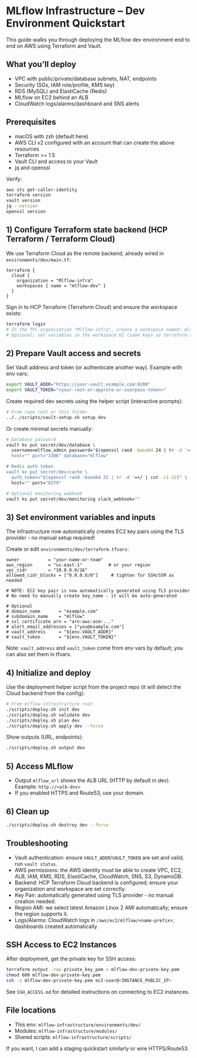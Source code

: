 # MLflow Infrastructure – Dev Environment Quickstart

This guide walks you through deploying the MLflow dev environment end to end on AWS using Terraform and Vault.

## What you’ll deploy
- VPC with public/private/database subnets, NAT, endpoints
- Security (SGs, IAM role/profile, KMS key)
- RDS (MySQL) and ElastiCache (Redis)
- MLflow on EC2 behind an ALB
- CloudWatch logs/alarms/dashboard and SNS alerts

## Prerequisites
- macOS with zsh (default here)
- AWS CLI v2 configured with an account that can create the above resources
- Terraform >= 1.5
- Vault CLI and access to your Vault
- jq and openssl

Verify:
```zsh
aws sts get-caller-identity
terraform version
vault version
jq --version
openssl version
```

## 1) Configure Terraform state backend (HCP Terraform / Terraform Cloud)
We use Terraform Cloud as the remote backend, already wired in `environments/dev/main.tf`:

```
terraform {
  cloud {
    organization = "Mlflow-infra"
    workspaces { name = "mlflow-dev" }
  }
}
```

Sign in to HCP Terraform (Terraform Cloud) and ensure the workspace exists:

```zsh
terraform login
# In the TFC organization "Mlflow-infra", create a workspace named: mlflow-dev
# Optional: set variables in the workspace UI (same keys as terraform.tfvars) or keep them local.
```

## 2) Prepare Vault access and secrets
Set Vault address and token (or authenticate another way). Example with env vars:
```zsh
export VAULT_ADDR="https://your-vault.example.com:8200"
export VAULT_TOKEN="<your-root-or-approle-or-userpass-token>"
```

Create required dev secrets using the helper script (interactive prompts):
```zsh
# From repo root or this folder
../../scripts/vault-setup.sh setup dev
```

Or create minimal secrets manually:
```zsh
# Database password
vault kv put secret/dev/database \
  username=mlflow_admin password="$(openssl rand -base64 24 | tr -d '=+/ | cut -c1-24)" \
  host="" port="3306" database="mlflow"

# Redis auth token
vault kv put secret/dev/cache \
  auth_token="$(openssl rand -base64 32 | tr -d '=+/ | cut -c1-32)" \
  host="" port="6379"

# Optional monitoring webhook
vault kv put secret/dev/monitoring slack_webhook=""
```

## 3) Set environment variables and inputs
The infrastructure now automatically creates EC2 key pairs using the TLS provider - no manual setup required!

Create or edit `environments/dev/terraform.tfvars`:
```hcl
owner           = "your-name-or-team"
aws_region      = "us-east-1"          # or your region
vpc_cidr        = "10.0.0.0/16"
allowed_cidr_blocks = ["0.0.0.0/0"]     # tighten for SSH/SSM as needed

# NOTE: EC2 key pair is now automatically generated using TLS provider
# No need to manually create key_name - it will be auto-generated

# Optional
# domain_name       = "example.com"
# subdomain_name    = "mlflow"
# ssl_certificate_arn = "arn:aws:acm:..."
# alert_email_addresses = ["you@example.com"]
# vault_address     = "${env.VAULT_ADDR}"
# vault_token       = "${env.VAULT_TOKEN}"
```

Note: `vault_address` and `vault_token` come from env vars by default; you can also set them in tfvars.

## 4) Initialize and deploy
Use the deployment helper script from the project repo (it will detect the Cloud backend from the config):
```zsh
# From mlflow-infrastructure root
./scripts/deploy.sh init dev
./scripts/deploy.sh validate dev
./scripts/deploy.sh plan dev
./scripts/deploy.sh apply dev --force
```

Show outputs (URL, endpoints):
```zsh
./scripts/deploy.sh output dev
```

## 5) Access MLflow
- Output `mlflow_url` shows the ALB URL (HTTP by default in dev). Example: `http://<alb-dns>`
- If you enabled HTTPS and Route53, use your domain.

## 6) Clean up
```zsh
./scripts/deploy.sh destroy dev --force
```

## Troubleshooting
- Vault authentication: ensure `VAULT_ADDR`/`VAULT_TOKEN` are set and valid; run `vault status`.
- AWS permissions: the AWS identity must be able to create VPC, EC2, ALB, IAM, KMS, RDS, ElastiCache, CloudWatch, SNS, S3, DynamoDB.
- Backend: HCP Terraform Cloud backend is configured; ensure your organization and workspace are set correctly.
- Key Pair: automatically generated using TLS provider - no manual creation needed.
- Region AMI: we select latest Amazon Linux 2 AMI automatically; ensure the region supports it.
- Logs/Alarms: CloudWatch logs in `/aws/ec2/mlflow/<name-prefix>`; dashboards created automatically.

## SSH Access to EC2 Instances
After deployment, get the private key for SSH access:
```zsh
terraform output -raw private_key_pem > mlflow-dev-private-key.pem
chmod 600 mlflow-dev-private-key.pem
ssh -i mlflow-dev-private-key.pem ec2-user@<INSTANCE_PUBLIC_IP>
```

See `SSH_ACCESS.md` for detailed instructions on connecting to EC2 instances.

## File locations
- This env: `mlflow-infrastructure/environments/dev/`
- Modules: `mlflow-infrastructure/modules/`
- Shared scripts: `mlflow-infrastructure/scripts/`

If you want, I can add a staging quickstart similarly or wire HTTPS/Route53.
